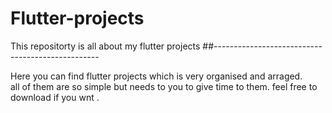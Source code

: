# Flutter-projects
This repositorty is all about my flutter projects 
##-------------------------------------------------


Here you can find flutter projects which is very organised and arraged.    
all of them are so simple but needs to you to give time to them.
feel free to download if you wnt .
